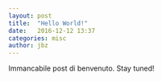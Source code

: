 ```yaml
---
layout: post
title:  "Hello World!"
date:   2016-12-12 13:37
categories: misc
author: jbz
---
```


Immancabile post di benvenuto. Stay tuned!